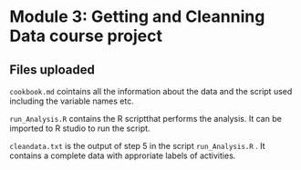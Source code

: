 # Module 3: Getting and Cleanning Data course project
## Files uploaded

`cookbook.md` cointains all the information about the data and the script used including the variable names etc.

`run_Analysis.R` contains the R scriptthat performs the analysis. It can be imported to R studio to run the script.

`cleandata.txt` is the output of step 5 in the script `run_Analysis.R` . It contains a complete data with approriate labels of activities.

